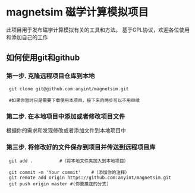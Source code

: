 # magnetsim 磁学计算模拟项目
此项目用于发布磁学计算模拟有关的工具和方法。
基于GPL协议，欢迎各位使用和添加自己的工作

## 如何使用git和github

### 第一步. 克隆远程项目仓库到本地

     git clone git@github.com:anyint/magnetsim.git 
     
     #如果你暂时只是需要下载使用本项目，接下来的两步可以不用继续
    
### 第二步. 在本地项目中添加或者修改项目文件

  根据你的需求和发现修改或者添加文件到本地项目中

### 第三步. 将修改好的文件保存到项目并传送到远程项目库
     git add .			#（将本地文件夹加入到本地项目）
     
     git commit -m 'Your commit'	#（添加你的注释）
     git remote add origin https://github.com:anyint/magnetsim.git
     git push origin master	#(你要推送的分支)